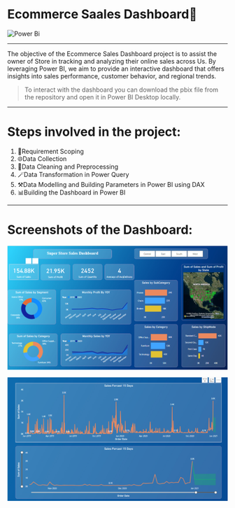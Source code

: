 # Ecommerce Saales Dashboard🏏

![Power Bi](https://img.shields.io/badge/power_bi-F2C811?style=for-the-badge&logo=powerbi&logoColor=black)

---

The objective of the Ecommerce Sales Dashboard project is to assist the owner of  Store in tracking and analyzing their online sales across Us. By leveraging Power BI, we aim to provide an interactive dashboard that offers insights into sales performance, customer behavior, and regional trends.

> To interact with the dashboard you can download the pbix file from the repository and open it in Power BI Desktop locally.

---

# Steps involved in the project:

1. 📝Requirement Scoping
2. 🌐Data Collection 
3. 🧹Data Cleaning and Preprocessing 
4. 🪄Data Transformation in Power Query
5. ⚒️Data Modelling and Building Parameters in Power BI using DAX
6. 📊Building the Dashboard in Power BI

---

# Screenshots of the Dashboard:

![Ecommerce Sales 1](https://github.com/KALASHSHAR/Sales-Dashboard/blob/main/dasboards/Ecommerce%20Sales%20Dashboard%201.png)

![Ecommerce Sales 2](https://github.com/KALASHSHAR/Sales-Dashboard/blob/main/dasboards/Ecommerce%20Sales%20Dashboard%202.png)

